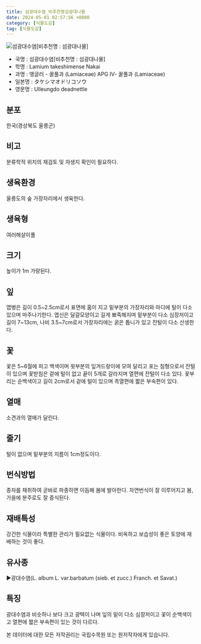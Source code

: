 ```yaml
---
title: 섬광대수염_비추천명섬광대나물
date: 2024-05-01 02:57:56 +0800
category: [식물도감]
tag: [식물도감]
---
```




![섬광대수염[비추천명 : 섬광대나물]](/fileUpload/plants/basic/Labiatae/Lamium/7044/2_th2.JPG)
- 국명 : 섬광대수염[비추천명 : 섬광대나물]
- 학명 : Lamium takeshimense Nakai
- 과명 : 앵글러 - 꿀풀과 (Lamiaceae) APG Ⅳ- 꿀풀과 (Lamiaceae)
- 일본명 : タケシマオドリコソウ
- 영문명 : Ulleungdo deadnettle


## 분포
한국(경상북도 울릉군)
## 비고
분류학적 위치의 재검토 및 자생지 확인이 필요하다.
## 생육환경
울릉도의 숲 가장자리에서 생육한다.
## 생육형
여러해살이풀
## 크기
높이가 1m 가량된다.
## 잎
엽병은 길이 0.5~2.5cm로서 표면에 홈이 지고 밑부분의 가장자리와 마디에 털이 다소 있으며 마주나기한다. 엽신은 달걀모양이고 길게 뾰족해지며 밑부분이 다소 심장저이고 길이 7~13cm, 나비 3.5~7cm로서 가장자리에는 굵은 톱니가 있고 잔털이 다소 산생한다.
## 꽃
꽃은 5~6월에 피고 백색이며 윗부분의 잎겨드랑이에 모여 달리고 포는 침형으로서 잔털이 있으며 꽃받침은 겉에 털이 없고 끝이 5개로 갈라지며 열편에 잔털이 다소 있다. 꽃부리는 순백색이고 길이 2cm로서 겉에 털이 있으며 측열편에 짧은 부속편이 있다.
## 열매
소견과의 열매가 달린다.
## 줄기
털이 없으며 밑부분의 지름이 1cm정도이다.
## 번식방법
종자를 채취하여 곧바로 파종하면 이듬해 봄에 발아한다. 자연번식이 잘 이루어지고 봄, 가을에 분주로도 잘 증식된다.
## 재배특성
강건한 식물이라 특별한 관리가 필요없는 식물이다. 비옥하고 보습성이 좋은 토양에 재배하는 것이 좋다.
## 유사종
▶광대수염(L. album L. var.barbatum (sieb. et zucc.) Franch. et Savat.)
## 특징
광대수염과 비슷하나 보다 크고 광택이 나며 잎의 밑이 다소 심장저이고 꽃이 순백색이고 열편에 짧은 부속편이 있는 것이 다르다.






본 데이터에 대한 모든 저작권리는 국립수목원 또는 원저작자에게 있습니다.
